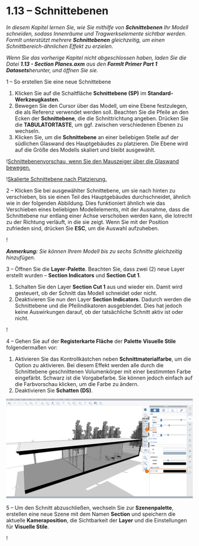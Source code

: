 # 1.13 – Schnittebenen

_In diesem Kapitel lernen Sie, wie Sie mithilfe von_ _**Schnittebenen**_ _Ihr Modell schneiden, sodass Innenräume und Tragwerkselemente sichtbar werden. FormIt unterstützt mehrere_ _**Schnittebenen**_ _gleichzeitig, um einen Schnittbereich-ähnlichen Effekt zu erzielen._

_Wenn Sie das vorherige Kapitel nicht abgeschlossen haben, laden Sie die Datei_ _**1.13 - Section Planes.axm**_ _aus den_ _**FormIt Primer Part 1 Datasets**herunter, und öffnen Sie sie._

1 – So erstellen Sie eine neue Schnittebene

1. Klicken Sie auf die Schaltfläche **Schnittebene (SP)** im **Standard-Werkzeugkasten**.
2. Bewegen Sie den Cursor über das Modell, um eine Ebene festzulegen, die als Referenz verwendet werden soll. Beachten Sie die Pfeile an den Ecken der **Schnittebene**, die die Schnittrichtung angeben. Drücken Sie die **TABULATORTASTE**, um ggf. zwischen verschiedenen Ebenen zu wechseln.
3. Klicken Sie, um die **Schnittebene** an einer beliebigen Stelle auf der südlichen Glaswand des Hauptgebäudes zu platzieren. Die Ebene wird auf die Größe des Modells skaliert und bleibt ausgewählt.

\![Schnittebenenvorschau, wenn Sie den Mauszeiger über die Glaswand bewegen.](<../../.gitbook/assets/0 (6).png>)

\![Skalierte Schnittebene nach Platzierung.](<../../.gitbook/assets/1 (19) (1).png>)

2 – Klicken Sie bei ausgewählter Schnittebene, um sie nach hinten zu verschieben, bis sie einen Teil des Hauptgebäudes durchschneidet, ähnlich wie in der folgenden Abbildung. Dies funktioniert ähnlich wie das Verschieben eines beliebigen Modellelements, mit der Ausnahme, dass die Schnittebene nur entlang einer Achse verschoben werden kann, die lotrecht zu der Richtung verläuft, in die sie zeigt. Wenn Sie mit der Position zufrieden sind, drücken Sie **ESC**, um die Auswahl aufzuheben.

\![](<../../.gitbook/assets/2 (11) (1).png>)

_**Anmerkung:**_ _Sie können Ihrem Modell bis zu sechs Schnitte gleichzeitig hinzufügen._

3 – Öffnen Sie die **Layer**-**Palette**. Beachten Sie, dass zwei (2) neue Layer erstellt wurden – **Section Indicators** und **Section Cut 1**.

1. Schalten Sie den Layer **Section Cut 1** aus und wieder ein. Damit wird gesteuert, ob der Schnitt das Modell schneidet oder nicht.
2. Deaktivieren Sie nun den Layer **Section Indicators**. Dadurch werden die Schnittebene und die Pfeilindikatoren ausgeblendet. Dies hat jedoch keine Auswirkungen darauf, ob der tatsächliche Schnitt aktiv ist oder nicht.

\![](<../../.gitbook/assets/3 (6) (1).png>)

4 – Gehen Sie auf der **Registerkarte Fläche** der **Palette** **Visuelle Stile** folgendermaßen vor:

1. Aktivieren Sie das Kontrollkästchen neben **Schnittmaterialfarbe**, um die Option zu aktivieren. Bei diesem Effekt werden alle durch die Schnittebene geschnittenen Volumenkörper mit einer bestimmten Farbe eingefärbt. Schwarz ist die Vorgabefarbe. Sie können jedoch einfach auf die Farbvorschau klicken, um die Farbe zu ändern.
2. Deaktivieren Sie **Schatten (DS)**.

![](../../.gitbook/assets/poche.png)

5 – Um den Schnitt abzuschließen, wechseln Sie zur **Szenenpalette**, erstellen eine neue Szene mit dem Namen **Section** und speichern die aktuelle **Kameraposition**, die Sichtbarkeit der **Layer** und die Einstellungen für **Visuelle Stile**.

\![](<../../.gitbook/assets/5 (7).png>)
